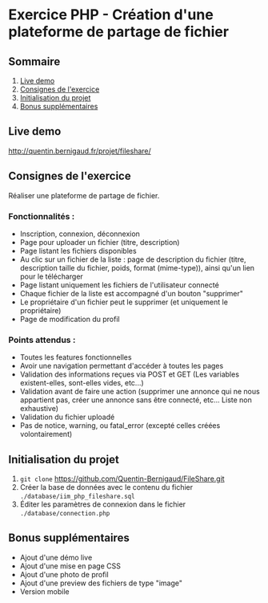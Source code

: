 # Exercice PHP - Création d'une plateforme de partage de fichier
## Sommaire
1. [Live demo](#live-demo)
2. [Consignes de l'exercice](#consignes-de-lexercice)
3. [Initialisation du projet](#initialisation-du-projet)
4. [Bonus supplémentaires](#bonus-supplémentaires)

## Live demo
http://quentin.bernigaud.fr/projet/fileshare/
## Consignes de l'exercice
Réaliser une plateforme de partage de fichier.
### Fonctionnalités :
 - Inscription, connexion, déconnexion
 - Page pour uploader un fichier (titre, description)
 - Page listant les fichiers disponibles
 - Au clic sur un fichier de la liste : page de description du fichier (titre, description taille du fichier, poids, format (mime-type)), ainsi qu'un lien pour le télécharger
 - Page listant uniquement les fichiers de l'utilisateur connecté
 - Chaque fichier de la liste est accompagné d'un bouton "supprimer"
 - Le propriétaire d'un fichier peut le supprimer (et uniquement le propriétaire)
 - Page de modification du profil
### Points attendus :
 - Toutes les features fonctionnelles
 - Avoir une navigation permettant d'accéder à toutes les pages
 - Validation des informations reçues via POST et GET (Les variables existent-elles, sont-elles vides, etc...)
 - Validation avant de faire une action (supprimer une annonce qui ne nous appartient pas, créer une annonce sans être connecté, etc... Liste non exhaustive)
 - Validation du fichier uploadé
 - Pas de notice, warning, ou fatal_error (excepté celles créées volontairement)
## Initialisation du projet
 1. `git clone` https://github.com/Quentin-Bernigaud/FileShare.git
 2. Créer la base de données avec le contenu du fichier `./database/iim_php_fileshare.sql`
 3. Éditer les paramètres de connexion dans le fichier `./database/connection.php`
## Bonus supplémentaires
- Ajout d'une démo live
- Ajout d'une mise en page CSS
- Ajout d'une photo de profil
- Ajout d'une preview des fichiers de type "image"
- Version mobile